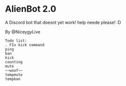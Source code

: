 # AlienBot 2.0
A Discord bot that doesnt yet work! 
help neede please! :D

By @NiceygyLive


    Todo list:
    . FIx kick command
    ping
    ban
    kick
    counting
    mute
    ~~woof~~
    tempmute
    tempban